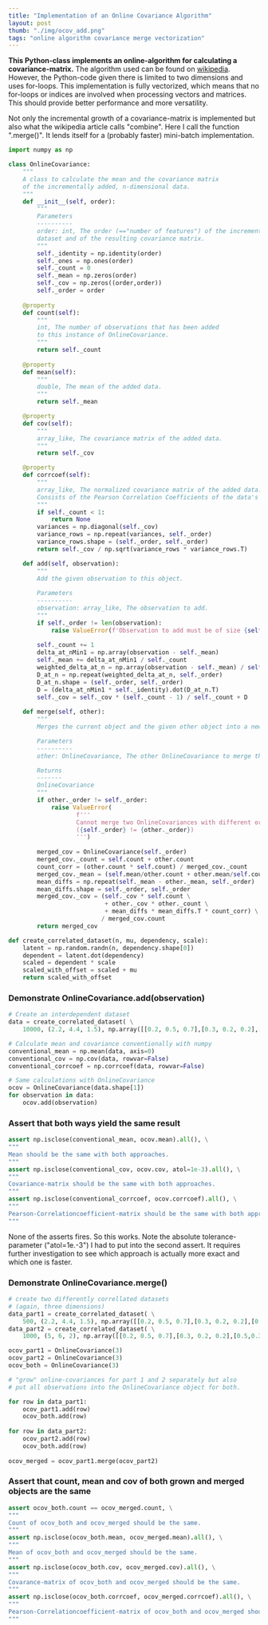 ```yaml
---
title: "Implementation of an Online Covariance Algorithm"
layout: post
thumb: "./img/ocov_add.png"
tags: "online algorithm covariance merge vectorization"
---
```

**This Python-class implements an online-algorithm for calculating a covariance-matrix.**<!--more-->
The algorithm used can be found on [wikipedia](https://en.wikipedia.org/wiki/Algorithms_for_calculating_variance#Online). However, the Python-code given there is limited to two dimensions and uses for-loops.
This implementation is fully vectorized, which means that no for-loops or indices are involved when processing vectors and matrices. This should provide better performance and more versatility.

Not only the incremental growth of a covariance-matrix is implemented but also what the wikipedia article calls "combine".
Here I call the function ".merge()". It lends itself for a (probably faster) mini-batch implementation.


```python
import numpy as np
```


```python
class OnlineCovariance:
    """
    A class to calculate the mean and the covariance matrix
    of the incrementally added, n-dimensional data.
    """
    def __init__(self, order):
        """
        Parameters
        ----------
        order: int, The order (=="number of features") of the incrementally added
        dataset and of the resulting covariance matrix.
        """
        self._identity = np.identity(order)
        self._ones = np.ones(order)
        self._count = 0
        self._mean = np.zeros(order)
        self._cov = np.zeros((order,order))
        self._order = order
        
    @property
    def count(self):
        """
        int, The number of observations that has been added
        to this instance of OnlineCovariance.
        """
        return self._count 
   
    @property
    def mean(self):
        """
        double, The mean of the added data.
        """        
        return self._mean

    @property
    def cov(self):
        """
        array_like, The covariance matrix of the added data.
        """
        return self._cov

    @property
    def corrcoef(self):
        """
        array_like, The normalized covariance matrix of the added data.
        Consists of the Pearson Correlation Coefficients of the data's features.
        """
        if self._count < 1:
            return None
        variances = np.diagonal(self._cov)
        variance_rows = np.repeat(variances, self._order)
        variance_rows.shape = (self._order, self._order)
        return self._cov / np.sqrt(variance_rows * variance_rows.T)

    def add(self, observation):
        """
        Add the given observation to this object.
        
        Parameters
        ----------
        observation: array_like, The observation to add.
        """
        if self._order != len(observation):
            raise ValueError(f'Observation to add must be of size {self._order}')
            
        self._count += 1
        delta_at_nMin1 = np.array(observation - self._mean)
        self._mean += delta_at_nMin1 / self._count
        weighted_delta_at_n = np.array(observation - self._mean) / self._count
        D_at_n = np.repeat(weighted_delta_at_n, self._order)
        D_at_n.shape = (self._order, self._order)
        D = (delta_at_nMin1 * self._identity).dot(D_at_n.T)
        self._cov = self._cov * (self._count - 1) / self._count + D
    
    def merge(self, other):
        """
        Merges the current object and the given other object into a new OnlineCovariance object.

        Parameters
        ----------
        other: OnlineCovariance, The other OnlineCovariance to merge this object with.

        Returns
        -------
        OnlineCovariance
        """
        if other._order != self._order:
            raise ValueError(
                   f'''
                   Cannot merge two OnlineCovariances with different orders.
                   ({self._order} != {other._order})
                   ''')
            
        merged_cov = OnlineCovariance(self._order)
        merged_cov._count = self.count + other.count
        count_corr = (other.count * self.count) / merged_cov._count
        merged_cov._mean = (self.mean/other.count + other.mean/self.count) * count_corr
        mean_diffs = np.repeat(self._mean - other._mean, self._order)
        mean_diffs.shape = self._order, self._order
        merged_cov._cov = (self._cov * self.count \
                           + other._cov * other._count \
                           + mean_diffs * mean_diffs.T * count_corr) \
                          / merged_cov.count
        return merged_cov

```


```python
def create_correlated_dataset(n, mu, dependency, scale):
    latent = np.random.randn(n, dependency.shape[0])
    dependent = latent.dot(dependency)
    scaled = dependent * scale
    scaled_with_offset = scaled + mu
    return scaled_with_offset
```

### Demonstrate OnlineCovariance.add(observation)


```python
# Create an interdependent dataset
data = create_correlated_dataset( \
    10000, (2.2, 4.4, 1.5), np.array([[0.2, 0.5, 0.7],[0.3, 0.2, 0.2],[0.5,0.3,0.1]]), (1, 5, 3))
```


```python
# Calculate mean and covariance conventionally with numpy
conventional_mean = np.mean(data, axis=0)
conventional_cov = np.cov(data, rowvar=False)
conventional_corrcoef = np.corrcoef(data, rowvar=False)
```


```python
# Same calculations with OnlineCovariance
ocov = OnlineCovariance(data.shape[1])
for observation in data:
    ocov.add(observation)
```

### Assert that both ways yield the same result


```python
assert np.isclose(conventional_mean, ocov.mean).all(), \
"""
Mean should be the same with both approaches.
"""
assert np.isclose(conventional_cov, ocov.cov, atol=1e-3).all(), \
"""
Covariance-matrix should be the same with both approaches.
"""
assert np.isclose(conventional_corrcoef, ocov.corrcoef).all(), \
"""
Pearson-Correlationcoefficient-matrix should be the same with both approaches.
"""
```

None of the asserts fires. So this works.
Note the absolute tolerance-parameter ("atol=1e.-3") I had to put into the second assert.
It requires further investigation to see which approach is actually more exact and which one is faster.

### Demonstrate OnlineCovariance.merge()


```python
# create two differently correllated datasets
# (again, three dimensions)
data_part1 = create_correlated_dataset( \
    500, (2.2, 4.4, 1.5), np.array([[0.2, 0.5, 0.7],[0.3, 0.2, 0.2],[0.5,0.3,0.1]]), (1, 5, 3))
data_part2 = create_correlated_dataset( \
    1000, (5, 6, 2), np.array([[0.2, 0.5, 0.7],[0.3, 0.2, 0.2],[0.5,0.3,0.1]]), (1, 5, 3))
```


```python
ocov_part1 = OnlineCovariance(3)
ocov_part2 = OnlineCovariance(3)
ocov_both = OnlineCovariance(3)

# "grow" online-covariances for part 1 and 2 separately but also
# put all observations into the OnlineCovariance object for both.

for row in data_part1:
    ocov_part1.add(row)
    ocov_both.add(row)
    
for row in data_part2:
    ocov_part2.add(row)
    ocov_both.add(row)
    
ocov_merged = ocov_part1.merge(ocov_part2)

```

### Assert that count, mean and cov of both grown and merged objects are the same


```python
assert ocov_both.count == ocov_merged.count, \
"""
Count of ocov_both and ocov_merged should be the same.
"""
assert np.isclose(ocov_both.mean, ocov_merged.mean).all(), \
"""
Mean of ocov_both and ocov_merged should be the same.
"""
assert np.isclose(ocov_both.cov, ocov_merged.cov).all(), \
"""
Covarance-matrix of ocov_both and ocov_merged should be the same.
"""
assert np.isclose(ocov_both.corrcoef, ocov_merged.corrcoef).all(), \
"""
Pearson-Correlationcoefficient-matrix of ocov_both and ocov_merged should be the same.
"""
```
